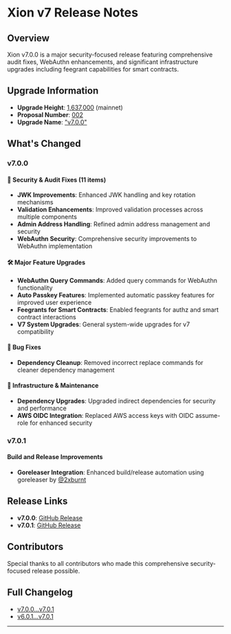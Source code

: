 # Xion v7 Release Notes

## Overview

Xion v7.0.0 is a major security-focused release featuring comprehensive audit fixes, WebAuthn enhancements, and significant infrastructure upgrades including feegrant capabilities for smart contracts.

## Upgrade Information

- **Upgrade Height**: [1,637,000](https://www.mintscan.io/xion/block/1637000) (mainnet)
- **Proposal Number**: [002](https://github.com/burnt-labs/xion-mainnet-1/blob/main/proposals/002-upgrade-v7.0.0.json)
- **Upgrade Name**: ["v7.0.0"](https://www.mintscan.io/xion/proposals/2)

## What's Changed

### v7.0.0

#### 🧨 Security & Audit Fixes (11 items)

- **JWK Improvements**: Enhanced JWK handling and key rotation mechanisms
- **Validation Enhancements**: Improved validation processes across multiple components
- **Admin Address Handling**: Refined admin address management and security
- **WebAuthn Security**: Comprehensive security improvements to WebAuthn implementation

#### 🛠️ Major Feature Upgrades

- **WebAuthn Query Commands**: Added query commands for WebAuthn functionality
- **Auto Passkey Features**: Implemented automatic passkey features for improved user experience
- **Feegrants for Smart Contracts**: Enabled feegrants for authz and smart contract interactions
- **V7 System Upgrades**: General system-wide upgrades for v7 compatibility

#### 🔨 Bug Fixes

- **Dependency Cleanup**: Removed incorrect replace commands for cleaner dependency management

#### 🚧 Infrastructure & Maintenance

- **Dependency Upgrades**: Upgraded indirect dependencies for security and performance
- **AWS OIDC Integration**: Replaced AWS access keys with OIDC assume-role for enhanced security

### v7.0.1

#### Build and Release Improvements

- **Goreleaser Integration**: Enhanced build/release automation using goreleaser by [@2xburnt](https://github.com/2xburnt)

## Release Links

- **v7.0.0**: [GitHub Release](https://github.com/burnt-labs/xion/releases/tag/v7.0.0)
- **v7.0.1**: [GitHub Release](https://github.com/burnt-labs/xion/releases/tag/v7.0.1)

## Contributors

Special thanks to all contributors who made this comprehensive security-focused release possible.

## Full Changelog

- [v7.0.0...v7.0.1](https://github.com/burnt-labs/xion/compare/v7.0.0...v7.0.1)
- [v6.0.1...v7.0.1](https://github.com/burnt-labs/xion/compare/v6.0.1...v7.0.1)

---
